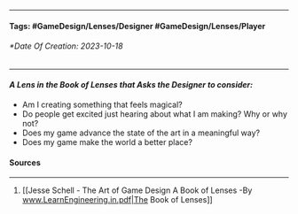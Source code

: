 __________________________________________________________________________
#### **Tags:** #GameDesign/Lenses/Designer #GameDesign/Lenses/Player
###### *Date Of Creation: 2023-10-18
__________________________________________________________________________

#### ***A Lens in the Book of Lenses that Asks the Designer to consider:***
- Am I creating something that feels magical?
- Do people get excited just hearing about what I am making? Why or why not?
- Does my game advance the state of the art in a meaningful way?
- Does my game make the world a better place?
#### Sources
__________________________________________________________________________
1. [[Jesse Schell - The Art of Game Design A Book of Lenses -By www.LearnEngineering.in.pdf|The Book of Lenses]]